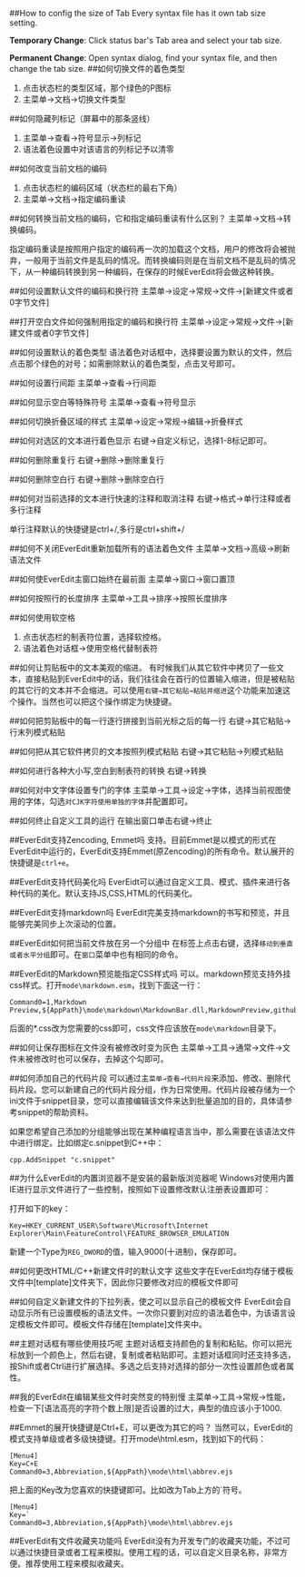 ##How to config the size of Tab
Every syntax file has it own tab size setting.

**Temporary Change**: Click status bar's Tab area and select your tab size.

**Permanent Change**: Open syntax dialog, find your syntax file, and then change the tab size.
##如何切换文件的着色类型
1. 点击状态栏的类型区域，那个绿色的P图标
2. 主菜单→文档→切换文件类型

##如何隐藏列标记（屏幕中的那条竖线）
1. 主菜单→查看→符号显示→列标记
2. 语法着色设置中对该语言的列标记予以清零

##如何改变当前文档的编码
1. 点击状态栏的编码区域（状态栏的最右下角）
2. 主菜单→文档→指定编码重读

##如何转换当前文档的编码，它和指定编码重读有什么区别？
主菜单→文档→转换编码。

指定编码重读是按照用户指定的编码再一次的加载这个文档，用户的修改将会被抛弃，一般用于当前文件是乱码的情况。而转换编码则是在当前文档不是乱码的情况下，从一种编码转换到另一种编码，在保存的时候EverEdit将会做这种转换。

##如何设置默认文件的编码和换行符
主菜单→设定→常规→文件→[新建文件或者0字节文件]

##打开空白文件如何强制用指定的编码和换行符
主菜单→设定→常规→文件→[新建文件或者0字节文件]

##如何设置默认的着色类型
语法着色对话框中，选择要设置为默认的文件，然后点击那个绿色的对号；如需删除默认的着色类型，点击叉号即可。

##如何设置行间距
主菜单→查看→行间距

##如何显示空白等特殊符号
主菜单→查看→符号显示

##如何切换折叠区域的样式
主菜单→设定→常规→编辑→折叠样式

##如何对选区的文本进行着色显示
右键→自定义标记，选择1-8标记即可。

##如何删除重复行
右键→删除→删除重复行

##如何删除空白行
右键→删除→删除空白行

##如何对当前选择的文本进行快速的注释和取消注释
右键→格式→单行注释或者多行注释

单行注释默认的快捷键是ctrl+/,多行是ctrl+shift+/

##如何不关闭EverEdit重新加载所有的语法着色文件
主菜单→文档→高级→刷新语法文件

##如何使EverEdit主窗口始终在最前面
主菜单→窗口→窗口置顶

##如何按照行的长度排序
主菜单→工具→排序→按照长度排序

##如何使用软空格
1. 点击状态栏的制表符位置，选择软控格。
2. 语法着色对话框→使用空格代替制表符

##如何让剪贴板中的文本美观的缩进。
有时候我们从其它软件中拷贝了一些文本，直接粘贴到EverEdit中的话，我们往往会在首行的位置输入缩进，但是被粘贴的其它行的文本并不会缩进。可以使用`右键→其它粘贴→粘贴并缩进`这个功能来加速这个操作。当然也可以把这个操作绑定为快捷键。

##如何把剪贴板中的每一行逐行拼接到当前光标之后的每一行
右键→其它粘贴→行末列模式粘贴

##如何把从其它软件拷贝的文本按照列模式粘贴
右键→其它粘贴→列模式粘贴

##如何进行各种大小写,空白到制表符的转换
右键→转换

##如何对中文字体设置专门的字体
主菜单→工具→设定→字体，选择当前视图使用的字体，勾选`对CJK字符使用单独的字体`并配置即可。

##如何终止自定义工具的运行
在输出窗口单击右键→终止

##EverEdit支持Zencoding, Emmet吗
支持。目前Emmet是以模式的形式在EverEdit中运行的，EverEdit支持Emmet(原Zencoding)的所有命令。默认展开的快捷键是`ctrl+e`。

##EverEdit支持代码美化吗
EverEidt可以通过自定义工具、模式、插件来进行各种代码的美化。默认支持JS,CSS,HTML的代码美化。

##EverEdit支持markdown吗
EverEdit完美支持markdown的书写和预览，并且能够完美同步上次滚动的位置。

##EverEdit如何把当前文件放在另一个分组中
在标签上点击右键，选择`移动到垂直或者水平分组`即可。在`窗口`菜单中也有相同的命令。

##EverEdit的Markdown预览能指定CSS样式吗
可以。markdown预览支持外挂css样式。打开`mode\markdown.esm`，找到下面这一行：

```
Command0=1,Markdown Preview,${AppPath}\mode\markdown\MarkdownBar.dll,MarkdownPreview,github.css
```

后面的*.css改为您需要的css即可，css文件应该放在`mode\markdown`目录下。

##如何让保存图标在文件没有被修改时变为灰色
主菜单→工具→通常→文件→文件未被修改时也可以保存，去掉这个勾即可。

##如何添加自己的代码片段
可以通过主`菜单→查看→代码片段`来添加、修改、删除代码片段。您可以新建自己的代码片段分组，作为日常使用。代码片段被存储为一个ini文件于snippet目录，您可以直接编辑该文件来达到批量追加的目的，具体请参考snippet的帮助资料。

如果您希望自己添加的分组能够出现在某种编程语言当中，那么需要在该语法文件中进行绑定。比如绑定c.snippet到C++中：

```
cpp.AddSnippet "c.snippet"
```
##为什么EverEdit的内置浏览器不是安装的最新版浏览器呢
Windows对使用内置IE进行显示文件进行了一些控制，按照如下设置修改默认注册表设置即可：

打开如下的key：
```
Key=HKEY_CURRENT_USER\Software\Microsoft\Internet Explorer\Main\FeatureControl\FEATURE_BROWSER_EMULATION
```

新建一个Type为`REG_DWORD`的值，输入9000(十进制)，保存即可。

##如何更改HTML/C++新建文件时的默认文字
这些文字在EverEdit均存储于模板文件中[template]文件夹下，因此你只要修改对应的模板文件即可

##如何自定义新建文件的下拉列表，使之可以显示自己的模板文件
EverEdit会自动显示所有已设置模板的语法文件。一次你只要到对应的语法着色中，为该语言设定模板文件即可。模板文件存储在[template]文件夹中。

##主题对话框有哪些使用技巧呢
主题对话框支持颜色的复制和粘贴。你可以把光标放到一个颜色上，然后右键，复制或者粘贴即可。主题对话框同时还支持多选，按Shift或者Ctrl进行扩展选择。多选之后支持对选择的部分一次性设置颜色或者属性。

##我的EverEdit在编辑某些文件时突然变的特别慢
主菜单→工具→常规→性能，检查一下[语法高亮的字符个数上限]是否设置的过大，典型的值应该小于1000.

##Emmet的展开快捷键是Ctrl+E，可以更改为其它的吗？
当然可以，EverEdit的模式支持单级或者多级快捷键。打开mode\html.esm，找到如下的代码：

```
[Menu4]
Key=C+E
Command0=3,Abbreviation,${AppPath}\mode\html\abbrev.ejs
```

把上面的Key改为您喜欢的快捷键即可。比如改为Tab上方的`符号。

```
[Menu4]
Key=`
Command0=3,Abbreviation,${AppPath}\mode\html\abbrev.ejs
```

##EverEdit有文件收藏夹功能吗
EverEdit没有为开发专门的收藏夹功能，不过可以通过快捷目录或者工程来模拟。使用工程的话，可以自定义目录名称，非常方便。推荐使用工程来模拟收藏夹。

